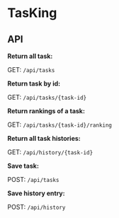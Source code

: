 # TasKing

## API

**Return all task:**

GET: `/api/tasks`

**Return task by id:**

GET: `/api/tasks/{task-id}`

**Return rankings of a task:**

GET: `/api/tasks/{task-id}/ranking`

**Return all task histories:**

GET: `/api/history/{task-id}`

**Save task:**

POST: `/api/tasks`

**Save history entry:**

POST: `/api/history`